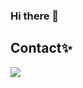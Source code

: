 ### Hi there 👋

<div>
  <h2>Contact✨</h2>
  <img src="https://img.shields.io/badge/Gmail-D14836?style=for-the-badge&logo=gmail&logoColor=white" />
</div>


<!--
**kminvita/kminvita** is a ✨ _special_ ✨ repository because its `README.md` (this file) appears on your GitHub profile.

Here are some ideas to get you started:

- 🔭 I’m currently working on ...
- 🌱 I’m currently learning ...
- 👯 I’m looking to collaborate on ...
- 🤔 I’m looking for help with ...
- 💬 Ask me about ...
- 📫 How to reach me: ...
- 😄 Pronouns: ...
- ⚡ Fun fact: ...
-->
